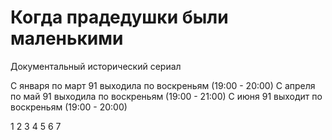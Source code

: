 # Когда прадедушки были маленькими

Документальный исторический сериал

С января по март 91 выходила по воскреньям (19:00 - 20:00)
С апреля по май 91 выходила по воскреньям (19:00 - 21:00)
С июня 91 выходит по воскреньям (19:00 - 20:00)

1 2 3 4 5 6 7
